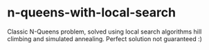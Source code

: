# n-queens-with-local-search
Classic N-Queens problem, solved using local search algorithms hill climbing and simulated annealing. Perfect solution not guaranteed :)
